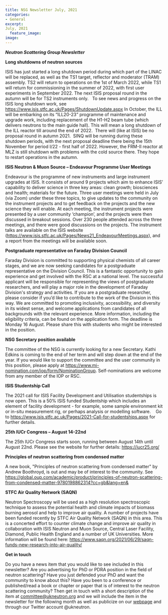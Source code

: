 ```yaml
---
title: NSG Newsletter July, 2021
categories:
- General
excerpt: 
July, 2021
  feature_image: 
image: 
---
```

*****Neutron Scattering Group Newsletter*****

**Long shutdowns of neutron sources**

ISIS has just started a long shutdown period during which part of the LINAC will be replaced, as well as the TS1 target, reflector and moderator (TRAM) assembly. TS2 will return to operations on the 1st of March 2022, while TS1 will return for commissioning in the summer of 2022, with first user experiments in September 2022. The next ISIS proposal round in the autumn will be for TS2 instruments only.   To see news and progress on the ISIS long shutdown work, see https://www.isis.stfc.ac.uk/Pages/ShutdownUpdate.aspx 
In October, the ILL will be embarking on its “ILL20-23” programme of maintenance and upgrade work, including replacement of the H1-H2 beam tube (which delivers neutrons to the main guide hall). This will mean a long shutdown of the ILL reactor till around the end of 2022.  There will (like at ISIS) be no proposal round in autumn 2021.  
SINQ will be running during these shutdown periods, with the next proposal deadline there being the 15th November for period I/22 - first half of 2022. However, the FRM-II reactor at MLZ is still shutdown with problems with the cold source there. They hope to restart operations in the autumn.

**ISIS Neutron & Muon Source – Endeavour Programme User Meetings**

Endeavour is the programme of new instruments and large instrument upgrades at ISIS. It consists of around 9 projects which aim to enhance ISIS’ capability to deliver science in three key areas: clean growth; biosciences and health; materials for the future. Three user meetings were held in July (via Zoom) under these three topics, to give updates to the community on the instrument projects and to get feedback on the projects and the new science they will enable. At each meeting, the instrument projects were presented by a user community ‘champion’, and the projects were then discussed in breakout sessions. Over 230 people attended across the three meetings, and there were good discussions on the projects. The instrument talks are available on the ISIS website (https://www.isis.stfc.ac.uk/Pages/News21_EndeavourMeetings.aspx), and a report from the meetings will be available soon.

**Postgraduate representative on Faraday Division Council**

Faraday Division is committed to supporting physical chemists of all career stages, and we are now seeking candidates for a postgraduate representative on the Division Council. 
This is a fantastic opportunity to gain experience and get involved with the RSC at a national level. The successful applicant will be responsible for representing the views of postgraduate researchers, and will play a major role in the development of Faraday Division's strategy and activities.
If you are a postgraduate researcher, please consider if you’d like to contribute to the work of the Division in this way. We are committed to promoting inclusivity, accessibility, and diversity in its widest sense, and welcome applications from candidates of all backgrounds with the relevant experience. 
More information, including the eligibility criteria, can be found on the application form. The deadline is Monday 16 August. Please share this with students who might be interested in the position.

**NSG Secretary position available**

The committee of the NSG is currently looking for a new Secretary. Kathi Edkins is coming to the end of her term and will step down at the end of the year. If you would like to support the committee and the user community in this position, please apply at https://www.mi-nomination.com/iop/form/NominationGroup. Self-nominations are welcome from any member of the IOP or RSC.

**ISIS Studentship Call**

The 2021 call for ISIS Facility Development and Utilisation studentships is now open. This is a 50% ISIS funded Studentship which includes an element of facility development - for example, some sample environment kit or in-situ measurement rig, or perhaps analysis or modelling software.    Go to https://www.isis.stfc.ac.uk/Pages/2021-Call-for-studentships.aspx for further details.

**25th IUCr Congress – August 14-22nd**

The 25th IUCr Congress starts soon, running between August 14th until August 22nd. Please see the website for further details: https://iucr25.org/

**Principles of neutron scattering from condensed matter**

A new book, "Principles of neutron scattering from condensed matter" by Andrew Boothroyd, is out and may be of interest to the community. See https://global.oup.com/academic/product/principles-of-neutron-scattering-from-condensed-matter-9780198862314?cc=gb&lang=en&

**STFC Air Quality Network (SAQN)**

Neutron Spectroscopy will be used as a high resolution spectroscopic technique to assess the potential health and climate impacts of biomass burning aerosol and help to improve air quality. A number of projects have been funded recently by STFC Air Quality Network (SAQN) in this area. This is a concerted effort to counter climate change and improve air quality in collaboration with ISIS Neutron and Muon Source, Central Laser Facility, Diamond, Public Health England and a number of UK Universities. More information will be found here: https://www.saqn.org/2021/06/29/saqn-funds-new-research-into-air-quality/

**Get in touch**

Do you have a news item that you would like to see included in this newsletter? Are you advertising for PhD or PDRA position in the field of neutron scattering? Have you just defended your PhD and want the community to know about this? Have you been to a conference or published/read a book or chapter or paper that is of interest to the neutron scattering community? Then get in touch with a short description of the item at committee@ukneutron.org and we will include the item in the newsletter for the following month as well as publicize on our [webpage](http://ukneutron.org) and through our Twitter account @ukneutron. 



